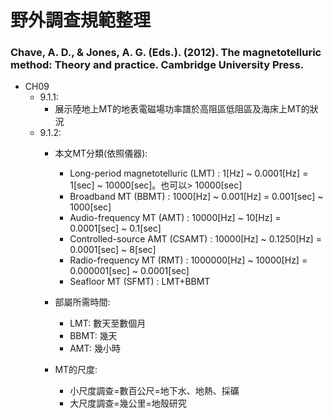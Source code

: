# 野外調查規範整理

### Chave, A. D., & Jones, A. G. (Eds.). (2012). The magnetotelluric method: Theory and practice. Cambridge University Press.
+ CH09
  + 9.1.1:
    + 展示陸地上MT的地表電磁場功率譜於高阻區低阻區及海床上MT的狀況
  + 9.1.2:
    + 本文MT分類(依照儀器): 
      + Long-period magnetotelluric (LMT) : 1[Hz] ~ 0.0001[Hz] = 1[sec] ~ 10000[sec]。也可以> 10000[sec]
      + Broadband MT (BBMT) : 1000[Hz] ~ 0.001[Hz] = 0.001[sec] ~ 1000[sec]
      + Audio-frequency MT (AMT) : 10000[Hz] ~ 10[Hz] = 0.0001[sec] ~ 0.1[sec]
      + Controlled-source AMT (CSAMT) : 10000[Hz] ~ 0.1250[Hz] = 0.0001[sec] ~ 8[sec]
      + Radio-frequency MT (RMT) : 1000000[Hz] ~ 10000[Hz] = 0.000001[sec] ~ 0.0001[sec]
      + Seafloor MT (SFMT) : LMT+BBMT

    + 部屬所需時間:
      + LMT: 數天至數個月
      + BBMT: 幾天
      + AMT: 幾小時  
    + MT的尺度:
      + 小尺度調查=數百公尺=地下水、地熱、採礦
      + 大尺度調查=幾公里=地殼研究
 
